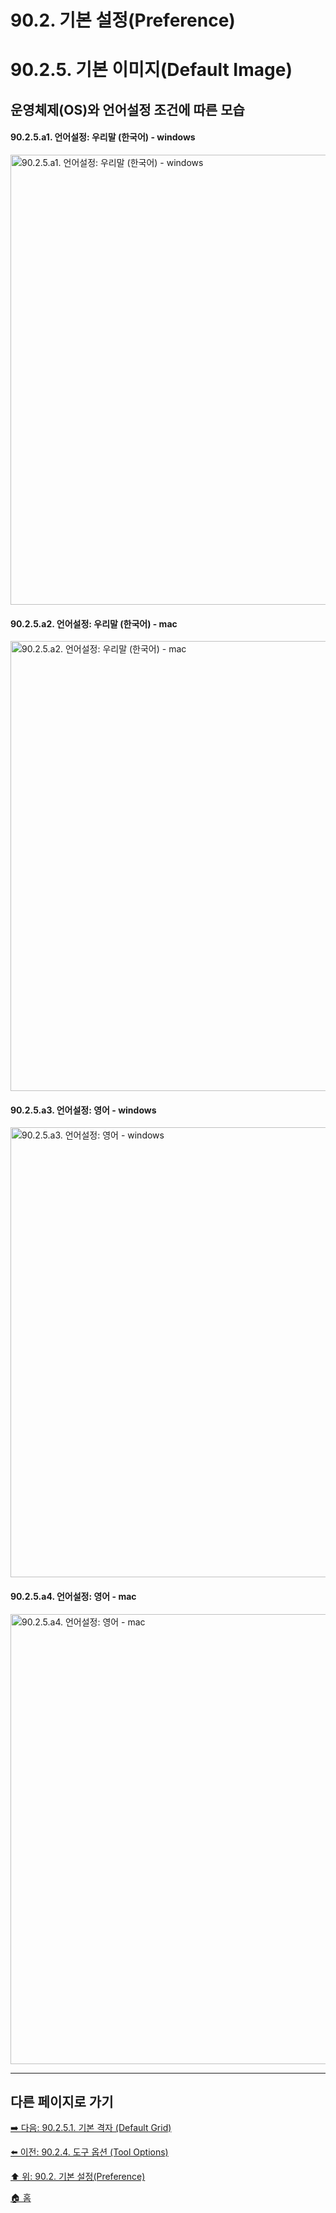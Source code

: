 # 90.2. 기본 설정(Preference)
# 90.2.5. 기본 이미지(Default Image)
## 운영체제(OS)와 언어설정 조건에 따른 모습
#### 90.2.5.a1. 언어설정: 우리말 (한국어) - windows

<img width="720" alt="90.2.5.a1. 언어설정: 우리말 (한국어) - windows" src="https://github.com/wonder13662/gimp/assets/15767104/fc74618b-6589-450d-bcda-fbed58879eab">

#### 90.2.5.a2. 언어설정: 우리말 (한국어) - mac

<img width="720" alt="90.2.5.a2. 언어설정: 우리말 (한국어) - mac" src="https://github.com/wonder13662/gimp/assets/15767104/ccd55f35-9ce4-4b5f-9bca-a85a0d1fd45f">

#### 90.2.5.a3. 언어설정: 영어 - windows

<img width="720" alt="90.2.5.a3. 언어설정: 영어 - windows" src="https://github.com/wonder13662/gimp/assets/15767104/bb4966bb-c94d-497e-8fe7-97260fd408e4">

#### 90.2.5.a4. 언어설정: 영어 - mac

<img width="720" alt="90.2.5.a4. 언어설정: 영어 - mac" src="https://github.com/wonder13662/gimp/assets/15767104/b7a17612-0ef3-473d-b3bc-ccc5e3dbae66">

***

## 다른 페이지로 가기

[➡️ 다음: 90.2.5.1. 기본 격자 (Default Grid)](./90-02-05-default-imagex-01-default-grid.md)

[⬅️ 이전: 90.2.4. 도구 옵션 (Tool Options)](./90-02-04-tool-options.md)

[⬆️ 위: 90.2. 기본 설정(Preference)](./90-02-00-preference.md)

[🏠 홈](./00-home.md)
